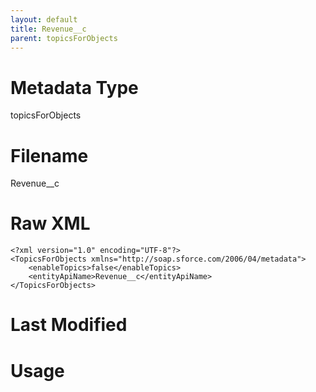```yaml
---
layout: default
title: Revenue__c
parent: topicsForObjects
---
```

# Metadata Type
topicsForObjects


# Filename 
Revenue__c


# Raw XML
```
<?xml version="1.0" encoding="UTF-8"?>
<TopicsForObjects xmlns="http://soap.sforce.com/2006/04/metadata">
    <enableTopics>false</enableTopics>
    <entityApiName>Revenue__c</entityApiName>
</TopicsForObjects>
```


# Last Modified


# Usage

